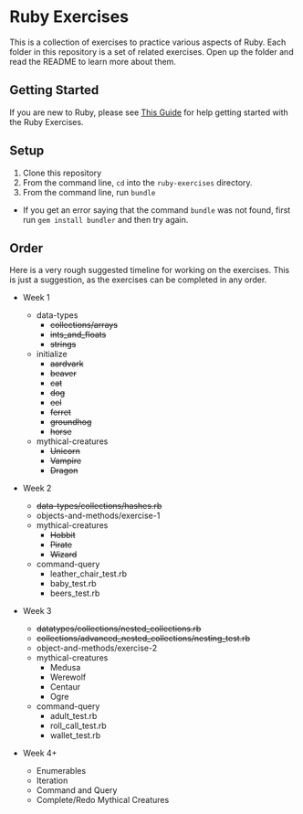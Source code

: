 # Ruby Exercises

This is a collection of exercises to practice various aspects of Ruby. Each folder in this repository is a set of related exercises. Open up the folder and read the README to learn more about them.

## Getting Started

If you are new to Ruby, please see [This Guide](https://gist.github.com/josh-works/ac68a974cb9e0d73d663ea6c8cf3e8d8) for help getting started with the Ruby Exercises.

## Setup

1. Clone this repository
1. From the command line, `cd` into the `ruby-exercises` directory.
1. From the command line, run `bundle`
  * If you get an error saying that the command `bundle` was not found, first run `gem install bundler` and then try again.

## Order

Here is a very rough suggested timeline for working on the exercises. This is just a suggestion, as the exercises can be completed in any order.

* Week 1
  * data-types
    * ~~collections/arrays~~
    * ~~ints_and_floats~~
    * ~~strings~~
  * initialize
    * ~~aardvark~~
    * ~~beaver~~
    * ~~cat~~
    * ~~dog~~
    * ~~eel~~
    * ~~ferret~~
    * ~~groundhog~~
    * ~~horse~~
  * mythical-creatures
    * ~~Unicorn~~
    * ~~Vampire~~
    * ~~Dragon~~

* Week 2
  * ~~data-types/collections/hashes.rb~~
  * objects-and-methods/exercise-1
  * mythical-creatures
    * ~~Hobbit~~
    * ~~Pirate~~
    * ~~Wizard~~
  * command-query
    * leather_chair_test.rb
    * baby_test.rb
    * beers_test.rb

* Week 3
  * ~~datatypes/collections/nested_collections.rb~~
  * ~~collections/advanced_nested_collections/nesting_test.rb~~
  * object-and-methods/exercise-2
  * mythical-creatures
    * Medusa
    * Werewolf
    * Centaur
    * Ogre
  * command-query
    * adult_test.rb
    * roll_call_test.rb
    * wallet_test.rb

* Week 4+
	* Enumerables
	* Iteration
	* Command and Query
	* Complete/Redo Mythical Creatures
